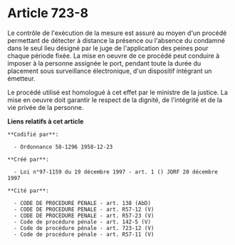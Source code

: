# Article 723-8

Le contrôle de l'exécution de la mesure est assuré au moyen d'un procédé permettant de détecter à distance la présence ou
l'absence du condamné dans le seul lieu désigné par le juge de l'application des peines pour chaque période fixée. La mise en
oeuvre de ce procédé peut conduire à imposer à la personne assignée le port, pendant toute la durée du placement sous
surveillance électronique, d'un dispositif intégrant un émetteur.

Le procédé utilisé est homologué à cet effet par le ministre de la justice. La mise en oeuvre doit garantir le respect de la
dignité, de l'intégrité et de la vie privée de la personne.

**Liens relatifs à cet article**

	**Codifié par**:

	  - Ordonnance 58-1296 1958-12-23

	**Créé par**:

	  - Loi n°97-1159 du 19 décembre 1997 - art. 1 () JORF 20 décembre 1997

	**Cité par**:

	  - CODE DE PROCEDURE PENALE - art. 138 (AbD)
	  - CODE DE PROCEDURE PENALE - art. R57-12 (V)
	  - CODE DE PROCEDURE PENALE - art. R57-23 (V)
	  - Code de procédure pénale - art. 142-5 (V)
	  - Code de procédure pénale - art. 723-12 (V)
	  - Code de procédure pénale - art. R57-11 (V)
